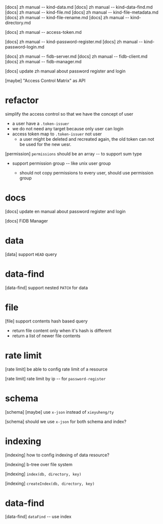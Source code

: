 [docs] zh manual -- kind-data.md
[docs] zh manual -- kind-data-find.md
[docs] zh manual -- kind-file.md
[docs] zh manual -- kind-file-metadata.md
[docs] zh manual -- kind-file-rename.md
[docs] zh manual -- kind-directory.md

[docs] zh manual -- access-token.md

[docs] zh manual -- kind-password-register.md
[docs] zh manual -- kind-password-login.md

[docs] zh manual -- fidb-server.md
[docs] zh manual -- fidb-client.md
[docs] zh manual -- fidb-manager.md

[docs] update zh manual about password register and login

[maybe] "Access Control Matrix" as API

# refactor

simplify the access control so that we have the concept of user

- a user have a `.token-issuer`
- we do not need any target because only user can login
- access token map to `.token-issuer` not user
  - a user might be deleted and recreated again,
    the old token can not be used for the new uesr.

[permission] `permissions` should be an array -- to support sum type

- support permission group -- like unix user group

  - should not copy permissions to every user, should use permission group

# docs


[docs] update en manual about password register and login

[docs] FiDB Manager

# data

[data] support `HEAD` query

# data-find

[data-find] support nested `PATCH` for data

# file

[file] support contents hash based query

- return file content only when it's hash is different
- return a list of newer file contents

# rate limit

[rate limit] be able to config rate limit of a resource

[rate limit] rate limit by ip -- for `password-register`

# schema

[schema] [maybe] use `x-json` instead of `xieyuheng/ty`

[schema] should we use `x-json` for both schema and index?

# indexing

[indexing] how to config indexing of data resource?

[indexing] b-tree over file system

[indexing] `index(db, directory, key)`

[indexing] `createIndex(db, directory, key)`

# data-find

[data-find] `dataFind` -- use index
